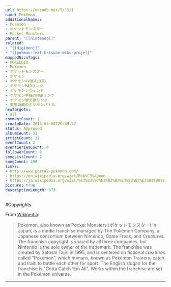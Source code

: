 ```yaml
---
url: https://vocadb.net/T/1531
name: Pokémon
additionalNames: 
- Pokemon
- ポケットモンスター
- Pocket Monsters
parent: "[[nintendo]]"
related:
- "[[digimon]]"
- "[[pokmon-feat-hatsune-miku-proje]]"
mappedNicoTags:
- POKELOID
- Pokémon
- ポケットモンスター
- ポケモン
- ポケモン×VOCALOID
- ポケモンMADリンク
- ポケモンレジェンド
- ポケモン手描きMADリンク
- ポケモン替え歌リンク
- 変態仮面のポケモンバトル
newTargets:
- all
commentCount: 1
createDate: 2016-03-04T20:49:57
status: Approved
albumCount: 31
artistCount: 31
eventCount: 2
eventSeriesCount: 0
followerCount: 8
songListCount: 2
songCount: 490
links: 
- http://www.portal-pokemon.com/
- https://en.wikipedia.org/wiki/Pok%C3%A9mon
- https://ja.wikipedia.org/wiki/%E3%83%9D%E3%82%B1%E3%83%83%E3%83%88%E3%83%A2%E3%83%B3%E3%82%B9%E3%82%BF%E3%83%BC
picture: true
descriptionLength: 673
---
```


#Copyrights

From [Wikipedia](https://en.wikipedia.org/wiki/Pok%C3%A9mon): 
>Pokémon, also known as Pocket Monsters (ポケットモンスター) in Japan, is a media franchise managed by The Pokémon Company, a Japanese consortium between Nintendo, Game Freak, and Creatures. The franchise copyright is shared by all three companies, but Nintendo is the sole owner of the trademark. The franchise was created by Satoshi Tajiri in 1995, and is centered on fictional creatures called "Pokémon", which humans, known as Pokémon Trainers, catch and train to battle each other for sport. The English slogan for the franchise is "Gotta Catch 'Em All". Works within the franchise are set in the Pokémon universe.

---

